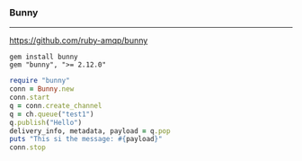 ### Bunny
---
https://github.com/ruby-amqp/bunny

```
gem install bunny
gem "bunny", ">= 2.12.0"

```

```ruby
require "bunny"
conn = Bunny.new
conn.start
q = conn.create_channel
q = ch.queue("test1")
q.publish("Hello")
delivery_info, metadata, payload = q.pop
puts "This si the message: #{payload}"
conn.stop

```

```
```
